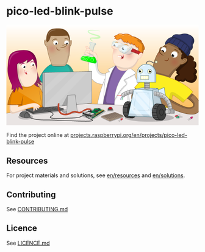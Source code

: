 # pico-led-blink-pulse

![pico-led-blink-pulse](banner.png)

Find the project online at [projects.raspberrypi.org/en/projects/pico-led-blink-pulse](https://projects.raspberrypi.org/en/projects/pico-led-blink-pulse)

## Resources
For project materials and solutions, see [en/resources](https://github.com/raspberrypilearning/pico-led-blink-pulse/tree/master/en/resources) and [en/solutions](https://github.com/raspberrypilearning/pico-led-blink-pulse/tree/master/en/solutions).

## Contributing
See [CONTRIBUTING.md](CONTRIBUTING.md)

## Licence
 See [LICENCE.md](LICENCE.md)